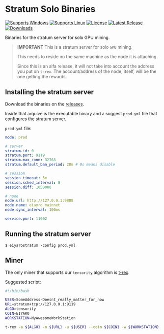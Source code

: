 # Stratum Solo Binaries

[![Supports Windows](https://img.shields.io/badge/support-Windows-blue?logo=Windows)](https://github.com/EIYARO-Project/core-stratum-solo-binaries/releases/latest)
[![Supports Linux](https://img.shields.io/badge/support-Linux-yellow?logo=Linux)](https://github.com/EIYARO-Project/core-stratum-solo-binaries/releases/latest)
[![License](https://img.shields.io/github/license/EIYARO-Project/core)](https://github.com/EIYARO-Project/core-stratum-solo-binaries/blob/master/LICENSE)
[![Latest Release](https://img.shields.io/github/v/release/EIYARO-Project/core-stratum-solo-binaries?label=latest%20release)](https://github.com/EIYARO-Project/core-stratum-solo-binaries/releases/latest)
[![Downloads](https://img.shields.io/github/downloads/EIYARO-Project/core-stratum-solo-binaries/total)](https://github.com/EIYARO-Project/core-stratum-solo-binaries/releases)


Binaries for the stratum server for solo GPU mining.

> **IMPORTANT**
> This is a stratum server for solo `GPU` mining.
>
> This needs to reside on the same machine as the node it is attaching.
>
> Since this is an alfa release, it will not take into account the address you put on `t-rex`.
> The account/address of the node, itself, will be the one getting the rewards.

## Installing the stratum server

Download the binaries on the [releases](https://github.com/EIYARO-Project/core-stratum-solo-binaries/releases).

Inside that arquive is the executable binary and a suggest `prod.yml` file that configures the stratum server.

`prod.yml` file:
```yaml
mode: prod

# server
stratum.id: 0
stratum.port: 9119
stratum.max_conn: 32768
stratum.default_ban_period: 20m # 0s means disable

# session
session_timeout: 5m
session.sched_interval: 0
session.diff: 1050000

# node
node.url: http://127.0.0.1:9888
node.name: eiayro_mainnet
node.sync_interval: 100ms

service.port: 11002
```

## Running the stratum server

```console
$ eiyarostratum -config prod.yml
```

## Miner

The only miner that supports our `tensority` algorithm is [t-rex](https://github.com/trexminer/T-Rex).

Suggested script:
```bash
#!/bin/bash

USER=SomeAddress-Doesnt_really_matter_for_now
URL=stratum+tcp://127.0.0.1:9119
ALGO=tensority
COIN=EIYARO
WORKSTATION=MyAwesomeWorkStation

t-rex -a ${ALGO} -o ${URL} -u ${USER} --coin ${COIN} -w ${WORKSTATION}
```